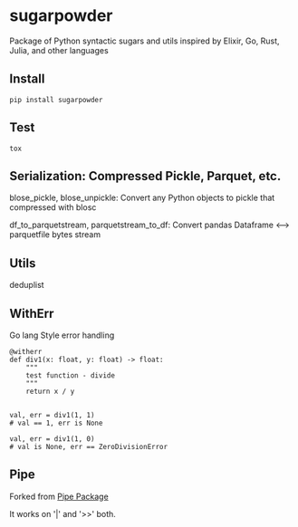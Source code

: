 # sugarpowder
Package of Python syntactic sugars and utils inspired by Elixir, Go, Rust, Julia, and other languages

## Install
```
pip install sugarpowder
```

## Test
```
tox
```

## Serialization: Compressed Pickle, Parquet, etc.

blose_pickle, blose_unpickle: Convert any Python objects to pickle that compressed with blosc

df_to_parquetstream, parquetstream_to_df: Convert pandas Dataframe <--> parquetfile bytes stream

## Utils

deduplist

## WithErr
Go lang Style error handling

```
@witherr
def div1(x: float, y: float) -> float:
    """
    test function - divide
    """
    return x / y


val, err = div1(1, 1)
# val == 1, err is None

val, err = div1(1, 0)
# val is None, err == ZeroDivisionError

```


## Pipe
Forked from [Pipe Package](https://github.com/JulienPalard/Pipe)

It works on '|' and '>>' both.
